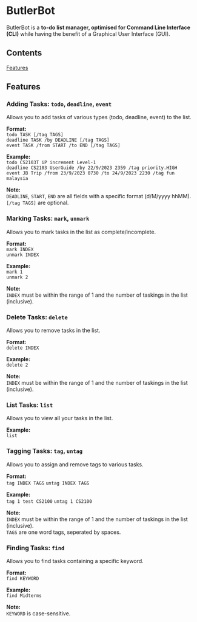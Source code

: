 # ButlerBot

ButlerBot is a **to-do list manager, optimised for Command Line Interface
(CLI)** while having the benefit of a Graphical User Interface (GUI). 

## Contents
[Features](#features)

## Features 

### Adding Tasks: `todo`, `deadline`, `event`

Allows you to add tasks of various types (todo, deadline, event) to the list.

**Format:**\
`todo TASK [/tag TAGS]`\
`deadline TASK /by DEADLINE [/tag TAGS]`\
`event TASK /from START /to END [/tag TAGS]`

**Example:** \
`todo CS2103T iP increment Level-1`\
`deadline CS2103 UserGuide /by 22/9/2023 2359 /tag priority.HIGH`\
`event JB Trip /from 23/9/2023 0730 /to 24/9/2023 2230 /tag fun malaysia`

**Note:**\
`DEADLINE`, `START`, `END` are all fields with a specific format (d/M/yyyy hhMM).\
`[/tag TAGS]` are optional.

### Marking Tasks: `mark`, `unmark`

Allows you to mark tasks in the list as complete/incomplete.

**Format:**\
`mark INDEX`\
`unmark INDEX`

**Example:** \
`mark 1`\
`unmark 2`

**Note:**\
`INDEX` must be within the range of 1 and the number of taskings in the list (inclusive).

### Delete Tasks: `delete`

Allows you to remove tasks in the list.

**Format:**\
`delete INDEX`

**Example:** \
`delete 2`

**Note:**\
`INDEX` must be within the range of 1 and the number of taskings in the list (inclusive).

### List Tasks: `list`

Allows you to view all your tasks in the list.

**Example:** \
`list`

### Tagging Tasks: `tag`, `untag`


Allows you to assign and remove tags to various tasks.

**Format:**\
`tag INDEX TAGS`
`untag INDEX TAGS`

**Example:** \
`tag 1 test CS2100`
`untag 1 CS2100`

**Note:**\
`INDEX` must be within the range of 1 and the number of taskings in the list (inclusive).\
`TAGS` are one word tags, seperated by spaces.

### Finding Tasks: `find`

Allows you to find tasks containing a specific keyword.

**Format:**\
`find KEYWORD`

**Example:** \
`find Midterms`

**Note:**\
`KEYWORD` is case-sensitive.
